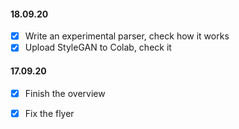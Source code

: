 #### 18.09.20

- [x] Write an experimental parser, check how it works
- [x] Upload StyleGAN to Colab, check it

#### 17.09.20

- [x] Finish the overview
- [x] Fix the flyer

